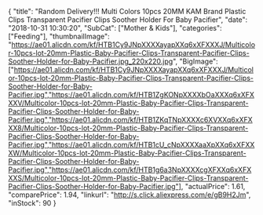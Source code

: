 {
	"title": "Random Delivery!!! Multi Colors 10pcs 20MM KAM Brand Plastic Clips Transparent Pacifier Clips Soother Holder For Baby Pacifier",
	"date": "2018-10-31 10:30:20",
	"SubCat": ["Mother & Kids"],
	"categories": ["Feeding"],
	"thumbnailImage": "https://ae01.alicdn.com/kf/HTB1Cy9JNpXXXXayapXXq6xXFXXXJ/Multicolor-10pcs-lot-20mm-Plastic-Baby-Pacifier-Clips-Transparent-Pacifier-Clips-Soother-Holder-for-Baby-Pacifier.jpg_220x220.jpg",
	"BigImage": ["https://ae01.alicdn.com/kf/HTB1Cy9JNpXXXXayapXXq6xXFXXXJ/Multicolor-10pcs-lot-20mm-Plastic-Baby-Pacifier-Clips-Transparent-Pacifier-Clips-Soother-Holder-for-Baby-Pacifier.jpg","https://ae01.alicdn.com/kf/HTB1ZgKONpXXXXbOaXXXq6xXFXXXV/Multicolor-10pcs-lot-20mm-Plastic-Baby-Pacifier-Clips-Transparent-Pacifier-Clips-Soother-Holder-for-Baby-Pacifier.jpg","https://ae01.alicdn.com/kf/HTB1ZKqTNpXXXXc6XVXXq6xXFXXX8/Multicolor-10pcs-lot-20mm-Plastic-Baby-Pacifier-Clips-Transparent-Pacifier-Clips-Soother-Holder-for-Baby-Pacifier.jpg","https://ae01.alicdn.com/kf/HTB1cU_cNpXXXXaaXpXXq6xXFXXXW/Multicolor-10pcs-lot-20mm-Plastic-Baby-Pacifier-Clips-Transparent-Pacifier-Clips-Soother-Holder-for-Baby-Pacifier.jpg","https://ae01.alicdn.com/kf/HTB1g6a3NpXXXXcgXFXXq6xXFXXXS/Multicolor-10pcs-lot-20mm-Plastic-Baby-Pacifier-Clips-Transparent-Pacifier-Clips-Soother-Holder-for-Baby-Pacifier.jpg"],
	"actualPrice": 1.61,
	"comparePrice": 1.94,
	"linkurl": "http://s.click.aliexpress.com/e/gB9H2Jm",
	"inStock": 90
}
